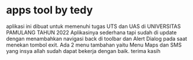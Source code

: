# apps tool by tedy
aplikasi ini dibuat untuk memenuhi tugas UTS dan UAS di UNIVERSITAS PAMULANG TAHUN 2022
Aplikasinya sederhana tapi sudah di update dengan menambahkan navigasi back di toolbar dan Alert Dialog pada saat menekan tombol exit.
Ada 2 menu tambahan yaitu Menu Maps dan SMS yang insya allah sudah dapat bekerja dengan baik.
terima kasih
